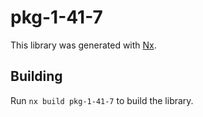 # pkg-1-41-7

This library was generated with [Nx](https://nx.dev).

## Building

Run `nx build pkg-1-41-7` to build the library.
